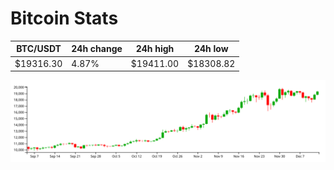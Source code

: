 # Bitcoin Stats

BTC/USDT|24h change|24h high|24h low|
|---|---|---|---|
|$19316.30|4.87%|$19411.00|$18308.82|

<img src="./chart.svg">

